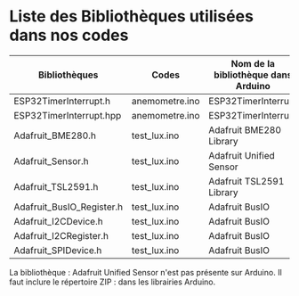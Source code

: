 # Liste des Bibliothèques utilisées dans nos codes

| Bibliothèques             | Codes          | Nom de la bibliothèque dans Arduino |
|---------------------------|----------------|-------------------------------------|
| ESP32TimerInterrupt.h     | anemometre.ino | ESP32TimerInterrupt                 |
| ESP32TimerInterrupt.hpp   | anemometre.ino | ESP32TimerInterrupt                 |
| Adafruit_BME280.h         | test_lux.ino   | Adafruit BME280 Library             |
| Adafruit_Sensor.h         | test_lux.ino   | Adafruit Unified Sensor             |
| Adafruit_TSL2591.h        | test_lux.ino   | Adafruit TSL2591 Library            |
| Adafruit_BusIO_Register.h | test_lux.ino   | Adafruit BusIO                      |
| Adafruit_I2CDevice.h      | test_lux.ino   | Adafruit BusIO                      |
| Adafruit_I2CRegister.h    | test_lux.ino   | Adafruit BusIO                      |
| Adafruit_SPIDevice.h      | test_lux.ino   | Adafruit BusIO                      |

La bibliothèque : Adafruit Unified Sensor n'est pas présente sur Arduino. Il faut inclure le répertoire ZIP : dans les librairies Arduino.

